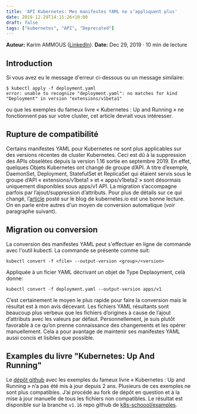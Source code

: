 ```yaml
---
title: 'API Kubernetes: Mes manifestes YAML ne s’appliquent plus'
date: 2019-12-29T14:15:26+10:00
draft: false
tags: ["kubernetes", "API", "Deprecated"] 
---
```




**Auteur:** Karim AMMOUS ([LinkedIn](https://www.linkedin.com/in/karim-ammous)). 
**Date:** Dec 29, 2019 · 10 min de lecture

## Introduction
Si vous avez eu le message d'erreur ci-dessous ou un message similaire:

```
$ kubectl apply -f deployment.yaml
error: unable to recognize "deployment.yaml": no matches for kind "Deployment" in version "extensions/v1beta1"
```
ou que les exemples du fameux livre « Kubernetes : Up and Running » ne fonctionnent pas sur votre cluster, cet article devrait vous intéresser.

## Rupture de compatibilité

Certains manifestes YAML pour Kubernetes ne sont plus applicables sur des versions récentes de cluster Kubernetes. Ceci est dû à la suppression des APIs obselètes depuis la version 1.16 sortie en septembre 2019. En effet, quelques Objets Kubernetes ont changé de groupe d’API. A titre d’exemple, DaemonSet, Deployment, StatefulSet et ReplicaSet qui étaient servis sous le groupe d’API « extensions/v1beta1 » et « apps/v1beta2 » sont désormais uniquement disponibles sous apps/v1 API. La migration s’accompagne parfois par l’ajout/suppression d’attributs. Pour plus de détails sur ce qui changé, l’[article](https://kubernetes.io/blog/2019/07/18/api-deprecations-in-1-16/) posté sur le blog de kubernetes.io est une bonne lecture. On en parle entre autres d'un moyen de conversion automatique (voir paragraphe suivant).

## Migration ou conversion

La conversion des manifestes YAML peut s'effectuer en ligne de commande avec l'outil kubectl. La commande se présente comme suit:
```shell
kubectl convert -f <file> --output-version <group>/<version>
```
Appliquée à un ficier YAML décrivant un objet de Type Deplaoyment, celà donne:

```shell
kubectl convert -f deployment.yaml --output-version apps/v1
```

C’est certainement le moyen le plus rapide pour faire la conversion mais le résultat est à mon avis décevant. Les fichiers YAML résultants sont beaucoup plus verbeux que les fichiers d’origines à cause de l’ajout d’attributs avec les valeurs par défaut. Personnellement, je suis plutôt favorable à ce qu’on prenne connaissance des changements et les opérer manuellement. Cela a pour avantage de maintenir ses manifestes YAML aussi concis et lisibles que possible.

## Examples du livre "Kubernetes: Up And Running" 
Le [dépôt github](https://github.com/kubernetes-up-and-running/examples) avec les exemples du fameux livre « Kubernetes : Up and Running »  n’a pas été mis à jour depuis 2 ans. Plusieurs de ces exemples ne sont plus compatibles. J’ai procédé au fork de dépôt en question et à la mise à jour manuelle de tous les fichiers non compatibles. Le résultat est disponible sur la branche `v1.16`   repo github de [k8s-schoool/examples](https://github.com/k8s-school/examples/tree/v1.16). 
